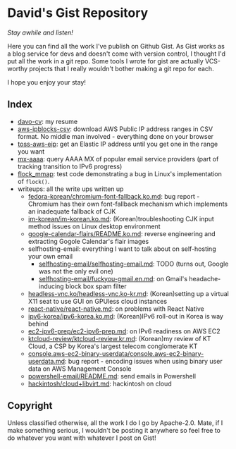 # David's Gist Repository
*Stay awhile and listen!*

Here you can find all the work I've publish on Github Gist. As Gist works as a
blog service for devs and doesn't come with version control, I thought I'd put
all the work in a git repo. Some tools I wrote for gist are actually VCS-worthy
projects that I really wouldn't bother making a git repo for each.

I hope you enjoy your stay!

## Index
 - [davo-cv](https://cdn.snart.me/hireme/): my resume
 - [aws-ipblocks-csv](aws-ipblocks-csv/README.md): download AWS Public IP
   address ranges in CSV format. No middle man involved - everything done on
   your browser
 - [toss-aws-eip](toss-aws-eip/README.md): get an Elastic IP address until you
   get one in the range you want
 - [mx-aaaa](mx-aaaa/README.md): query AAAA MX of popular email service
   providers (part of tracking transition to IPv6 progress)
 - [flock_mmap](flock_mmap/README.md): test code demonstrating a bug in Linux's
   implementation of `flock()`.
 - writeups: all the write ups written up
   - [fedora-korean/chromium-font-fallback.ko.md](writeups/fedora-korean/chromium-font-fallback.ko.md):
     bug report - Chromium has their own font-fallback mechanism which implements
     an inadequate fallback of CJK
   - [im-korean/im-korean.ko.md](writeups/im-korean/im-korean.ko.md):
     (Korean)troubleshooting CJK input method issues on Linux desktop
     environment
   - [google-calendar-flairs/README.ko.md](writeups/google-calendar-flairs/README.ko.md):
     reverse engineering and extracting Gogole Calendar's flair images
   - selfhosting-email: everything I want to talk about on self-hosting your own
     email
     - [selfhosting-email/selfhosting-email.md](writeups/selfhosting-email/selfhosting-email.md):
       TODO (turns out, Google was not the only evil one)
     - [selfhosting-email/fuckyou-gmail.en.md](writeups/selfhosting-email/fuckyou-gmail.en.md):
       on Gmail's headache-inducing block box spam filter
   - [headless-vnc.ko/headless-vnc.ko-kr.md](writeups/headless-vnc.ko/headless-vnc.ko-kr.md):
     (Korean)setting up a virtual X11 seat to use GUI on GPUless cloud instances
   - [react-native/react-native.md](writeups/react-native/react-native.md): on
     problems with React Native
   - [ipv6-korea/ipv6-korea.ko.md](writeups/ipv6-korea/ipv6-korea.ko.md):
     (Korean)IPv6 roll-out in Korea is way behind
   - [ec2-ipv6-prep/ec2-ipv6-prep.md](writeups/ec2-ipv6-prep/ec2-ipv6-prep.md):
     on IPv6 readiness on AWS EC2
   - [ktcloud-review/ktcloud-review.kr.md](writeups/ktcloud-review/ktcloud-review.kr.md):
     (Korean)my review of KT Cloud, a CSP by Korea's largest telecom conglomerate
     KT
   - [console.aws-ec2-binary-userdata/console.aws-ec2-binary-userdata.md](writeups/console.aws-ec2-binary-userdata/console.aws-ec2-binary-userdata.md):
     bug report - encoding issues when using binary user data on AWS Management
     Console
   - [powershell-email/README.md](writeups/powershell-email/README.md): send
     emails in Powershell
   - [hackintosh/cloud+libvirt.md](writeups/hackintosh/cloud+libvirt.md):
     hackintosh on cloud

## Copyright
Unless classified otherwise, all the work I do I go by Apache-2.0. Mate, if I
make something serious, I wouldn't be posting it anywhere so feel free to do
whatever you want with whatever I post on Gist!
